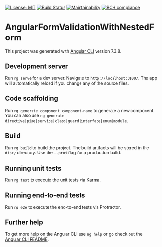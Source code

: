 [![License: MIT](https://img.shields.io/badge/License-MIT-green.svg)](https://opensource.org/licenses/MIT)
[![Build Status](https://travis-ci.org/AtefMlaouhi/AngularFormValidationWithNestedForm.svg?branch=master)](https://travis-ci.org/AtefMlaouhi/AngularFormValidationWithNestedForm)
[![Maintainability](https://api.codeclimate.com/v1/badges/68eedb88e70884bdfb02/maintainability)](https://codeclimate.com/github/AtefMlaouhi/AngularFormValidationWithNestedForm/maintainability)
[![BCH compliance](https://bettercodehub.com/edge/badge/AtefMlaouhi/AngularFormValidationWithNestedForm?branch=master)](https://bettercodehub.com/)

# AngularFormValidationWithNestedForm

This project was generated with [Angular CLI](https://github.com/angular/angular-cli) version 7.3.8.

## Development server

Run `ng serve` for a dev server. Navigate to `http://localhost:3100/`. The app will automatically reload if you change any of the source files.

## Code scaffolding

Run `ng generate component component-name` to generate a new component. You can also use `ng generate directive|pipe|service|class|guard|interface|enum|module`.

## Build

Run `ng build` to build the project. The build artifacts will be stored in the `dist/` directory. Use the `--prod` flag for a production build.

## Running unit tests

Run `ng test` to execute the unit tests via [Karma](https://karma-runner.github.io).

## Running end-to-end tests

Run `ng e2e` to execute the end-to-end tests via [Protractor](http://www.protractortest.org/).

## Further help

To get more help on the Angular CLI use `ng help` or go check out the [Angular CLI README](https://github.com/angular/angular-cli/blob/master/README.md).
